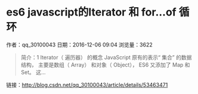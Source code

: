 # es6 javascript的Iterator 和 for...of 循环
作者：qq_30100043
日期：2016-12-06 09:04
浏览量：3622
> 简介：1 Iterator（ 遍历器） 的概念
JavaScript 原有的表示“ 集合” 的数据结构， 主要是数组（ Array） 和对象（ Object）， ES6 又添加了 Map 和 Set。 这...

 链接：http://blog.csdn.net/qq_30100043/article/details/53463471
